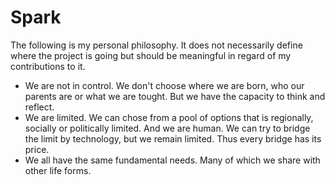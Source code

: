 <!-- TITLE: Philosophy -->
<!-- SUBTITLE: A quick summary of Philosophy -->

# Spark
The following is my personal philosophy. It does not necessarily define where the project is going but should be meaningful in regard of my contributions to it.

* We are not in control. We don't choose where we are born, who our parents are or what we are tought. But we have the capacity to think and reflect.
* We are limited. We can chose from a pool of options that is regionally, socially or politically limited. And we are human. We can try to bridge the limit by technology, but we remain limited. Thus every bridge has its price.
* We all have the same fundamental needs. Many of which we share with other life forms.
